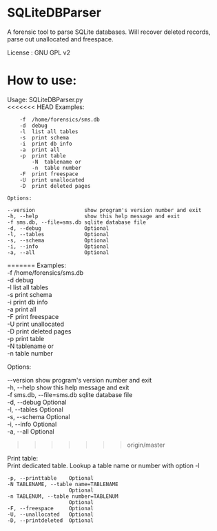 SQLiteDBParser
==============

A forensic tool to parse SQLite databases.
Will recover deleted records, parse out
unallocated and freespace.

License : GNU GPL v2

How to use:
===========

Usage: SQLiteDBParser.py  
<<<<<<< HEAD
    Examples:

        -f  /home/forensics/sms.db
        -d  debug
        -l  list all tables
        -s  print schema
        -i  print db info
        -a  print all
        -p  print table
            -N  tablename or
            -n  table number
        -F  print freespace
        -U  print unallocated
        -D  print deleted pages

    Options:
      
    --version                show program's version number and exit
    -h, --help               show this help message and exit
    -f sms.db, --file=sms.db sqlite database file
    -d, --debug              Optional
    -l, --tables             Optional
    -s, --schema             Optional
    -i, --info               Optional
    -a, --all                Optional
=======
    Examples:  
            -f /home/forensics/sms.db  
            -d debug    
            -l list all tables  
            -s print schema  
            -i print db info  
            -a print all  
            -F print freespace  
            -U print unallocated  
            -D print deleted pages  
            -p print table  
            -N tablename or  
            -n table number  


   Options: 
      
--version                show program's version number and exit  
-h, --help               show this help message and exit  
-f sms.db, --file=sms.db sqlite database file  
-d, --debug              Optional   
-l, --tables             Optional  
-s, --schema             Optional  
-i, --info               Optional  
-a, --all                Optional  
>>>>>>> origin/master

  Print table:  
    Print dedicated table. Lookup a table name or number with option -l  

    -p, --printtable    Optional
    -N TABLENAME, --table name=TABLENAME
                        Optional
    -n TABLENUM, --table number=TABLENUM
                        Optional
    -F, --freespace     Optional
    -U, --unallocated   Optional
    -D, --printdeleted  Optional
